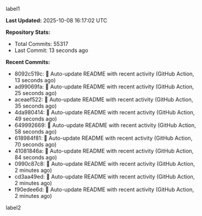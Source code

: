 
label1 
<!-- ACTIVITY_START -->
**Last Updated:** 2025-10-08 16:17:02 UTC

**Repository Stats:**
- Total Commits: 55317
- Last Commit: 13 seconds ago

**Recent Commits:**
- 8092c519c: 🤖 Auto-update README with recent activity (GitHub Action, 13 seconds ago)
- ad99069fa: 🤖 Auto-update README with recent activity (GitHub Action, 25 seconds ago)
- aceaef522: 🤖 Auto-update README with recent activity (GitHub Action, 35 seconds ago)
- 4da980414: 🤖 Auto-update README with recent activity (GitHub Action, 49 seconds ago)
- 649992669: 🤖 Auto-update README with recent activity (GitHub Action, 58 seconds ago)
- 618984f81: 🤖 Auto-update README with recent activity (GitHub Action, 70 seconds ago)
- 41081846a: 🤖 Auto-update README with recent activity (GitHub Action, 84 seconds ago)
- 0990c87c8: 🤖 Auto-update README with recent activity (GitHub Action, 2 minutes ago)
- cd3aa49ed: 🤖 Auto-update README with recent activity (GitHub Action, 2 minutes ago)
- f90edee6d: 🤖 Auto-update README with recent activity (GitHub Action, 2 minutes ago)
<!-- ACTIVITY_END -->

label2
